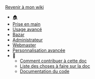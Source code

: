<a id="back" href="/">Revenir à mon wiki</a>

* [🏠](/docs/users/fr/README.md)
* [Prise en main](/docs/users/fr/prise-en-main.md)
* [Usage avancé](/docs/users/fr/usage-avance.md)
* [Bazar](/docs/users/fr/bazar.md)
* [Administrateur](/docs/users/fr/admin.md)
* [Webmaster](/docs/users/fr/webmaster.md)
* [Personnalisation avancée](/docs/users/fr/dev.md)
* 🔧
  * [Comment contribuer à cette doc](/docs/users/README.md)
  * [Liste des choses à faire sur la doc](/docs/users/TODO.md)
  * [Documentation du code](/docs/code/README.md)

<!-- * Langue
  * [Francais](/docs/fr/)
  * [Anglais](/docs/en/) -->
